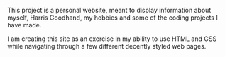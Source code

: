 This project is a personal website, meant to display information about myself, Harris Goodhand, my hobbies and some of the coding projects I have made.

I am creating this site as an exercise in my ability to use HTML and CSS while navigating through a few different decently styled web pages.